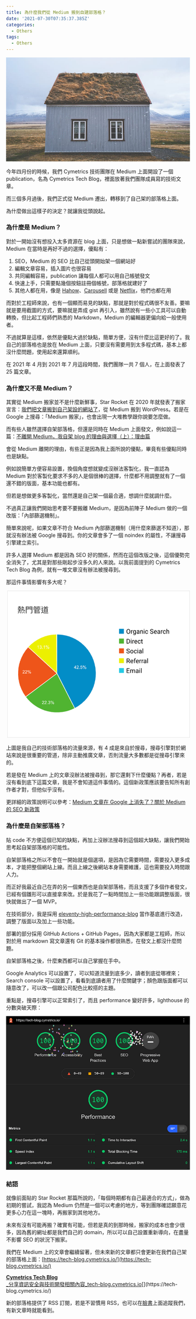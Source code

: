 ```yaml
---
title: 為什麼我們從 Medium 搬到自建部落格？
date: '2021-07-30T07:35:37.385Z'
categories:
  - Others
tags:
  - Others
---
```


![](/img/why-we-left-medium-512b14207cdf/0__D1X9__iGituYfmjTr.jpg)

今年四月份的時候，我們 Cymetrics 技術團隊在 Medium 上面開設了一個 publication，名為 Cymetrics Tech Blog，裡面放著我們團隊成員寫的技術文章。

而三個多月過後，我們正式從 Medium 遷出，轉移到了自己架的部落格上面。

為什麼做出這樣子的決定？就讓我從頭說起。

### 為什麼是 Medium？

對於一開始沒有想投入太多資源在 blog 上面，只是想做一點新嘗試的團隊來說，Medium 在當時是再好不過的選擇，優點有：

1.  SEO，Medium 的 SEO 比自己從頭開始架一個網站好
2.  編輯文章容易，插入圖片也很容易
3.  共同編輯容易，publication 讓每個人都可以用自己帳號發文
4.  快速上手，只需要點幾個按鈕註冊個帳號，部落格就建好了
5.  其他人都在用，像是 [Hahow](https://tech.hahow.in/)、[Carousell](https://medium.com/carousell-insider) 或是 [Netflix](https://netflixtechblog.com/)，他們也都在用

而對於工程師來說，也有一個顯而易見的缺點，那就是對於程式碼很不友善。要嘛就是要用截圖的方式，要嘛就是弄成 gist 再引入，雖然說有一些小工具可以自動轉換，但比起工程師們熟悉的 Markdown，Medium 的編輯器更偏向給一般使用者。

不過就算是這樣，依然是優點大過於缺點，簡單方便，沒有什麼比這更好的了。我自己的部落格也是放在 Medium 上面，只要沒有需要用到太多程式碼，基本上都沒什麼問題，使用起來還算順利。

在 2021 年 4 月到 2021 年 7 月這段時間，我們團隊一共 7 個人，在上面發表了 25 篇文章。

### 為什麼又不是 Medium？

其實從 Medium 搬家並不是什麼新鮮事，Star Rocket 在 2020 年就發表了搬家宣言：[我們把文章搬到自己架設的網站了](https://blog.starrocket.io/posts/the-reason-why-we-build-our-own-blog-website-by-using-wordpress/)，從 Medium 搬到 WordPress。若是在 Google 上搜尋：「Medium 搬家」，也會出現一大堆教學跟你說要怎麼做。

而有些人雖然選擇自架部落格，但還是同時在 Medium 上面發文，例如說這一篇：[不離開 Medium，我自架 blog 的理由與選擇（上）：理由篇](https://blog.kyomind.tw/my-own-blog-part-one/)

會從 Medium 離開的理由，有些正是因為我上面所說的優點，畢竟有些優點同時也是缺點。

例如說簡單方便容易設置，換個角度想就變成沒辦法客製化，我一直認為 Medium 對於客製化要求不多的人是個很棒的選擇，什麼都不用調整就有了一個還不錯的版面，基本功能也都有。

但若是想做更多客製化，當然還是自己架一個最合適，想調什麼就調什麼。

不過真正讓我們開始思考要不要搬離 Medium，是因為前陣子 Medium 做的一個改版：「內部篩選機制」。

簡單來說呢，如果文章不符合 Medium 內部篩選機制（用什麼來篩選不知道），那就沒有辦法被 Google 搜尋到。你的文章會多了一個 noindex 的屬性，不讓搜尋引擎建立索引。

許多人選擇 Medium 都是因為 SEO 好的關係，然而在這個改版之後，這個優勢完全消失了，尤其是對那些剛起步沒多久的人來說。以我前面提到的 Cymetrics Tech Blog 為例，就有一堆文章沒有辦法被搜尋到。

那這件事情影響有多大呢？

![](/img/why-we-left-medium-512b14207cdf/1__oOUBF__m8idMi2pSHJ6s__XQ.png)

上圖是我自己的技術部落格的流量來源，有 4 成是來自於搜尋，搜尋引擎對於網站來說是很重要的管道，除非主動推廣文章，否則流量大多數都是從搜尋引擎來的。

若是發在 Medium 上的文章沒辦法被搜尋到，那它還剩下什麼優點？再者，若是沒有看到底下這篇文章，我是不會知道這件事情的。這個新政策應該要告知所有創作者才對，但他似乎沒有。

更詳細的政策說明可以參考：[Medium 文章在 Google 上消失了？關於 Medium 的 SEO 新政策](https://medium.com/kung-%E7%9A%84%E6%97%A5%E5%B8%B8/medium-%E6%96%87%E7%AB%A0%E5%9C%A8-google-%E4%B8%8A%E6%B6%88%E5%A4%B1%E4%BA%86-%E9%97%9C%E6%96%BC-medium-%E7%9A%84-seo-%E6%96%B0%E6%94%BF%E7%AD%96-b05f99b2f372?sk=68d4599717077ab2fd625f265bb70832)

### 為什麼是自架部落格？

貼 code 不方便這個已知的缺點，再加上沒辦法搜尋到這個超大缺點，讓我們開始思考起自架部落格的可能性。

自架部落格之所以不會在一開始就是個選項，是因為它需要時間，需要投入更多成本，才能把整個網站上線。而且上線之後網站本身需要維護，這也需要投入時間跟人力。

而正好我最近自己在弄的另一個東西也是自架部落格，而且支援了多個作者發文，已經有個雛形可以直接拿來改。於是我花了一點時間加上一些功能跟調整版面，很快就做出了一個 MVP。

在技術部分，我是採用 [eleventy-high-performance-blog](https://github.com/google/eleventy-high-performance-blog) 當作基底進行改造，調整了版面以及加上一些功能。

部署的部分採用 GitHub Actions + GitHub Pages，因為大家都是工程師，所以對於用 markdown 寫文章還有 Git 的基本操作都很熟悉，在發文上都沒什麼問題。

自架部落格之後，什麼東西都可以自己掌握在手中。

Google Analytics 可以設置了，可以知道流量到底多少，讀者到底從哪裡來；Search console 可以設置了，看看到底讀者用了什麼關鍵字；顏色跟版面都可以隨意改了，可以改一個跟公司配色比較搭的主題。

重點是，搜尋引擎可以正常索引了，而且 performance 變好許多，lighthouse 的分數突破天際：

![](/img/why-we-left-medium-512b14207cdf/1__TC__RLwLTqp__vtPPRtYKApg.png)

### 結語

就像前面貼的 Star Rocket 那篇所說的，「每個時期都有自己最適合的方式」，做為初期的嘗試，我認為 Medium 仍然是一個可以考慮的地方，等到團隊確認願意花更多心力在這一塊時，再搬家到其他地方。

未來有沒有可能再搬？確實有可能，但若是真的到那時候，搬家的成本也會少很多，因為舊的網址都是我們自己的 domain，所以可以自己設置重新導向，在盡量不影響 SEO 的狀況下搬家。

我們在 Medium 上的文章會繼續留著，但未來新的文章都只會更新在我們自己架的部落格上面：[https://tech-blog.cymetrics.io/](https://tech-blog.cymetrics.io/)

[**Cymetrics Tech Blog**  
_分享資訊安全與技術開發相關內容_tech-blog.cymetrics.io](https://tech-blog.cymetrics.io/ "https://tech-blog.cymetrics.io/")[](https://tech-blog.cymetrics.io/)

新的部落格提供了 RSS 訂閱，若是不習慣用 RSS，也可以在[臉書](https://www.facebook.com/Cymetrics-100957872049641)上面追蹤我們，有新文章時就能看到。